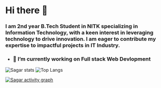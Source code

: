 # Hi there 👋
### I am 2nd year B.Tech Student in NITK specializing in Information Technology, with a keen interest in leveraging technology to drive innovation. I am eager to contribute my expertise to impactful projects in IT Industry.

- ### 🔭 I’m currently working on Full stack Web Devlopment



![Sagar stats](https://github-readme-stats.vercel.app/api?username=Sagarshivalingappaathani&show_icons=true&theme=tokyonight&hide_rank=true)
![Top Langs](https://github-readme-stats.vercel.app/api/top-langs/?username=Sagarshivalingappaathani&layout=compact&theme=tokyonight)

[![Sagar activity graph](https://github-readme-activity-graph.vercel.app/graph?username=Sagarshivalingappaathani&theme=github-dark-dimmed&custom_title=this.Sag@0418's%20Activity%20Graph&hide_border=true)](https://github.com/Sagarshivalingappaathani)
